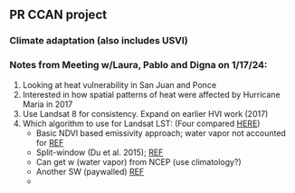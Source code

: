## PR CCAN project 
### Climate adaptation (also includes USVI)

### Notes from Meeting w/Laura, Pablo and Digna on 1/17/24:
1. Looking at heat vulnerability in San Juan and Ponce
2. Interested in how spatial patterns of heat were affected by Hurricane Maria in 2017
3. Use Landsat 8 for consistency. Expand on earlier HVI work (2017)
4. Which algorithm to use for Landsat LST: (Four compared [HERE](https://www.ncbi.nlm.nih.gov/pmc/articles/PMC7147158/))
   - Basic NDVI based emissivity approach; water vapor not accounted for [REF](https://giscrack.com/how-to-calculate-land-surface-temperature-with-landsat-8-images/)
   - Split-window (Du et al. 2015); [REF](https://www.mdpi.com/2072-4292/7/1/647)
   - Can get w (water vapor) from NCEP (use climatology?)
   - Another SW (paywalled) [REF](https://ieeexplore.ieee.org/document/4689350)
   -  
